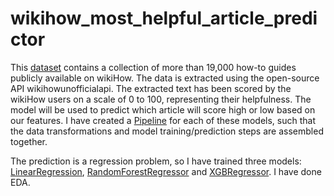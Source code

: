 # wikihow_most_helpful_article_predictor
This [dataset](https://www.kaggle.com/datasets/aniketsharma00411/wikihow-features) contains a collection of more than 19,000 how-to guides publicly available on wikiHow. The data is extracted using the open-source API wikihowunofficialapi. The extracted text has been scored by the wikiHow users on a scale of 0 to 100, representing their helpfulness. The model will be used to predict which article will score high or low based on our features.
I have created a [Pipeline](https://scikit-learn.org/stable/modules/generated/sklearn.pipeline.Pipeline.html) for each of these models, such that the data transformations and model training/prediction steps are assembled together.

The prediction is a regression problem, so I have trained three models:
[LinearRegression](https://scikit-learn.org/stable/modules/generated/sklearn.linear_model.LinearRegression.html), [RandomForestRegressor](https://scikit-learn.org/stable/modules/generated/sklearn.ensemble.RandomForestRegressor.html) and [XGBRegressor](https://xgboost.readthedocs.io/en/latest/python/python_api.html#xgboost.XGBRegressor).
I have done EDA.
